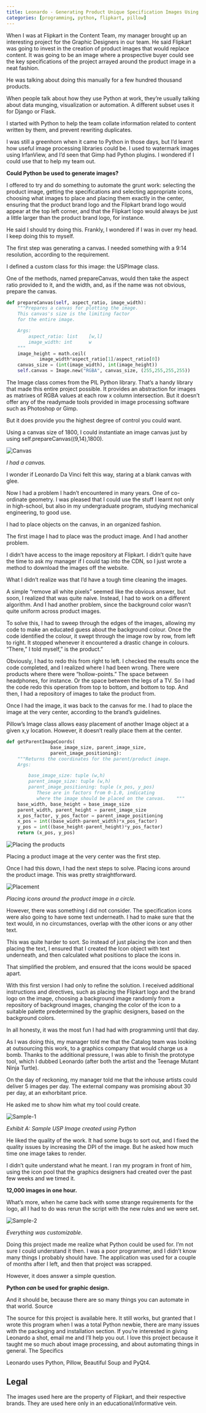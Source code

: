 ```yaml
---
title: Leonardo - Generating Product Unique Specification Images Using Python
categories: [programming, python, flipkart, pillow]
---
```


When I was at Flipkart in the Content Team, my manager brought up an interesting
project for the Graphic Designers in our team. He said Flipkart was going to
invest in the creation of product images that would replace content. It was
going to be an image where a prospective buyer could see the key specifications
of the project arrayed around the product image in a neat fashion.

He was talking about doing this manually for a few hundred thousand products.

When people talk about how they use Python at work, they’re usually talking
about data munging, visualization or automation. A different subset uses it for
Django or Flask.

I started with Python to help the team collate information related to content
written by them, and prevent rewriting duplicates.

I was still a greenhorn when it came to Python in those days, but I’d learnt how
useful image processing libraries could be. I used to watermark images using
IrfanView, and I’d seen that Gimp had Python plugins. I wondered if I could use
that to help my team out.

**Could Python be used to generate images?**

I offered to try and do something to automate the grunt work: selecting the
product image, getting the specifications and selecting appropriate icons,
choosing what images to place and placing them exactly in the center, ensuring
that the product brand logo and the Flipkart brand logo would appear at the top
left corner, and that the Flipkart logo would always be just a little larger
than the product brand logo, for instance.

He said I should try doing this. Frankly, I wondered if I was in over my head. I
keep doing this to myself.

The first step was generating a canvas. I needed something with a 9:14
resolution, according to the requirement.

I defined a custom class for this image: the USPImage class.

One of the methods, named prepareCanvas, would then take the aspect ratio
provided to it, and the width, and, as if the name was not obvious, prepare the
canvas.

```python
def prepareCanvas(self, aspect_ratio, image_width):
    """Prepares a canvas for plotting the image.
    This canvas's size is the limiting factor
    for the entire image.

    Args:
        aspect_ratio: list    [w,l]
        image_width: int      w
    """
    image_height = math.ceil(
            image_width*aspect_ratio[1]/aspect_ratio[0])
    canvas_size = (int(image_width), int(image_height))
    self.canvas = Image.new("RGBA", canvas_size, (255,255,255,255))
```

The Image class comes from the PIL Python library. That’s a handy library that
made this entire project possible. It provides an abstraction for images as
matrixes of RGBA values at each row x column intersection. But it doesn’t offer
any of the readymade tools provided in image processing software such as
Photoshop or Gimp.

But it does provide you the highest degree of control you could want.

Using a canvas size of 1800, I could instantiate an image canvas just by using
self.prepareCanvas((9,14),1800).

![Canvas](/assets/images/posts/leonardo/canvas.png "I had a canvas!")

*I had a canvas.*

I wonder if Leonardo Da Vinci felt this way, staring at a blank canvas with
glee.

Now I had a problem I hadn’t encountered in many years. One of co-ordinate
geometry. I was pleased that I could use the stuff I learnt not only in
high-school, but also in my undergraduate program, studying mechanical
engineering, to good use.

I had to place objects on the canvas, in an organized fashion.

The first image I had to place was the product image. And I had another problem.

I didn’t have access to the image repository at Flipkart. I didn’t quite have
the time to ask my manager if I could tap into the CDN, so I just wrote a method
to download the images off the website.

What I didn’t realize was that I’d have a tough time cleaning the images.

A simple “remove all white pixels” seemed like the obvious answer, but soon, I
realized that was quite naive. Instead, I had to work on a different algorithm.
And I had another problem, since the background color wasn’t quite uniform
across product images.

To solve this, I had to sweep through the edges of the images, allowing my code
to make an educated guess about the background colour. Once the code identified
the colour, it swept through the image row by row, from left to right. It
stopped whenever it encountered a drastic change in colours. “There,” I told
myself,” is the product.”

Obviously, I had to redo this from right to left. I checked the results once the
code completed, and I realized where I had been wrong. There were products where
there were “hollow-points.” The space between headphones, for instance. Or the
space between the legs of a TV. So I had the code redo this operation from top
to bottom, and bottom to top. And then, I had a repository of images to take the
product from.

Once I had the image, it was back to the canvas for me. I had to place the image
at the very center, according to the brand’s guidelines.

Pillow’s Image class allows easy placement of another Image object at a given
x,y location. However, it doesn’t really place them at the center.

```python
def getParentImageCoords(
                base_image_size, parent_image_size,
                parent_image_positioning):
    """Returns the coordinates for the parent/product image.
    Args:

        base_image_size: tuple (w,h)
        parent_image_size: tuple (w,h)
        parent_image_positioning: tuple (x_pos, y_pos)
           These are in factors from 0-1.0, indicating
           where the image should be placed on the canvas.    """
    base_width, base_height = base_image_size
    parent_width, parent_height = parent_image_size
    x_pos_factor, y_pos_factor = parent_image_positioning
    x_pos = int((base_width-parent_width)*x_pos_factor)
    y_pos = int((base_height-parent_height)*y_pos_factor)
    return (x_pos, y_pos)

```

![Placing the products](/assets/images/posts/leonardo/canvas-product.png)

Placing a product image at the very center was the first step.

Once I had this down, I had the next steps to solve. Placing icons around the
product image. This was pretty straightforward.

![Placement](/assets/images/posts/leonardo/canvas-product-array.png)

*Placing icons around the product image in a circle.*

However, there was something I did not consider. The specification icons were
also going to have some text underneath. I had to make sure that the text would,
in no circumstances, overlap with the other icons or any other text.

This was quite harder to sort. So instead of just placing the icon and then
placing the text, I ensured that I created the Icon object with text underneath,
and then calculated what positions to place the icons in.

That simplified the problem, and ensured that the icons would be spaced apart.

With this first version I had only to refine the solution. I received additional
instructions and directives, such as placing the Flipkart logo and the brand
logo on the image, choosing a background image randomly from a repository of
background images, changing the color of the icon to a suitable palette
predetermined by the graphic designers, based on the background colors.

In all honesty, it was the most fun I had had with programming until that day.

As I was doing this, my manager told me that the Catalog team was looking at
outsourcing this work, to a graphics company that would charge us a bomb. Thanks
to the additional pressure, I was able to finish the prototype tool, which I
dubbed Leonardo (after both the artist and the Teenage Mutant Ninja Turtle).

On the day of reckoning, my manager told me that the inhouse artists could
deliver 5 images per day. The external company was promising about 30 per day,
at an exhorbitant price.

He asked me to show him what my tool could create.

![Sample-1](/assets/images/posts/leonardo/sample-1.jpeg)

*Exhibit A: Sample USP Image created using Python*

He liked the quality of the work. It had some bugs to sort out, and I fixed the
quality issues by increasing the DPI of the image. But he asked how much time
one image takes to render.

I didn’t quite understand what he meant. I ran my program in front of him, using
the icon pool that the graphics designers had created over the past few weeks
and we timed it.

**12,000 images in one hour.**

What’s more, when he came back with some strange requirements for the logo, all
I had to do was rerun the script with the new rules and we were set.

![Sample-2](/assets/images/posts/leonardo/sample-2.jpeg)

*Everything was customizable.*

Doing this project made me realize what Python could be used for. I’m not sure I
could understand it then. I was a poor programmer, and I didn’t know many things
I probably should have. The application was used for a couple of months after I
left, and then that project was scrapped.

However, it does answer a simple question.

**Python *can* be used for graphic design.**

And it should be, because there are so many things you can automate in that
world. Source

The source for this project is available here. It still works, but granted that
I wrote this program when I was a total Python newbie, there are many issues
with the packaging and installation section. If you’re interested in giving
Leonardo a shot, email me and I’ll help you out. I love this project because it
taught me so much about image processing, and about automating things in
general. The Specifics

Leonardo uses Python, Pillow, Beautiful Soup and PyQt4.

## Legal

The images used here are the property of Flipkart, and their respective brands.
They are used here only in an educational/informative vein.
